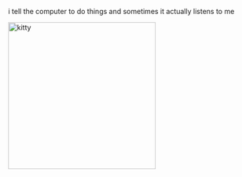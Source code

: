 i tell the computer to do things and sometimes it actually listens to me
<!--START_SECTION:update_image-->
<img src=https://raw.githubusercontent.com/sneakykestrel/sneakykestrel/main/.github/images/blow-submerged.gif height="" width="300" align=left alt=kitty />
<!--END_SECTION:update_image-->

